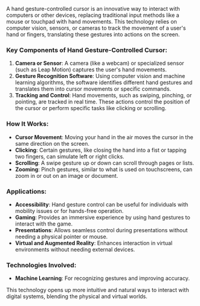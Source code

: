 A hand gesture-controlled cursor is an innovative way to interact with computers or other devices, replacing traditional input methods like a mouse or touchpad with hand movements. This technology relies on computer vision, sensors, or cameras to track the movement of a user's hand or fingers, translating these gestures into actions on the screen.

### Key Components of Hand Gesture-Controlled Cursor:
1. **Camera or Sensor**: A camera (like a webcam) or specialized sensor (such as Leap Motion) captures the user's hand movements.
2. **Gesture Recognition Software**: Using computer vision and machine learning algorithms, the software identifies different hand gestures and translates them into cursor movements or specific commands.
3. **Tracking and Control**: Hand movements, such as swiping, pinching, or pointing, are tracked in real time. These actions control the position of the cursor or perform specific tasks like clicking or scrolling.

### How It Works:
- **Cursor Movement**: Moving your hand in the air moves the cursor in the same direction on the screen.
- **Clicking**: Certain gestures, like closing the hand into a fist or tapping two fingers, can simulate left or right clicks.
- **Scrolling**: A swipe gesture up or down can scroll through pages or lists.
- **Zooming**: Pinch gestures, similar to what is used on touchscreens, can zoom in or out on an image or document.

### Applications:
- **Accessibility**: Hand gesture control can be useful for individuals with mobility issues or for hands-free operation.
- **Gaming**: Provides an immersive experience by using hand gestures to interact with the game.
- **Presentations**: Allows seamless control during presentations without needing a physical pointer or mouse.
- **Virtual and Augmented Reality**: Enhances interaction in virtual environments without needing external devices.

### Technologies Involved:
- **Machine Learning**: For recognizing gestures and improving accuracy.

This technology opens up more intuitive and natural ways to interact with digital systems, blending the physical and virtual worlds.

